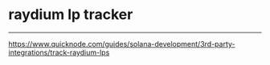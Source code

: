 # raydium lp tracker

---

https://www.quicknode.com/guides/solana-development/3rd-party-integrations/track-raydium-lps

